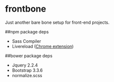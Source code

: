 # frontbone
Just another bare bone setup for front-end projects.

##npm package deps
  
 - Sass Compiler
 - Livereload ([Chrome extension](https://chrome.google.com/webstore/detail/livereload/jnihajbhpnppcggbcgedagnkighmdlei?hl=en)) 


##bower package deps
  
 - Jquery 2.2.4
 - Bootstrap 3.3.6
 - normalize.scss   

